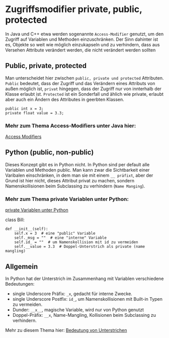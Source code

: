 # Zugriffsmodifier private, public, protected

In Java und C++ etwa werden sogenannte ``Access-Modifier`` genutzt,
um den Zugriff auf Variablen und Methoden einzuschränken.
Der Sinn dahinter ist es, Objekte so weit wie möglich
einzukapseln und zu verhindern, dass aus Versehen
Attribute verändert werden, die nicht verändert werden
sollten

## Public, private, protected 
Man unterscheidet hier zwischen ``public, private und protected`` Attributen.
``Public`` bedeutet, dass der Zugriff und das Verändern eines Attributs von außen möglich ist, ``privat`` hingegen, dass der Zugriff nur von innterhalb der Klasse erlaubt ist. ``Protected`` ist ein Sonderfall und ählich wie private, erlaubt aber auch ein Ändern des Attributes in geerbten Klassen.

    public int x = 3;
    private float value = 3.3;

### Mehr zum Thema Access-Modifiers unter Java hier: 
[Access Modifiers](https://www.programiz.com/java-programming/access-modifiers)

## Python (public, non-public)

Dieses Konzept gibt es in Python nicht. In Python sind per default
alle Variablen und Methoden public. Man kann zwar die Sichtbarkeit
einer Varibalen einschränken, in dem man sie mit einem ``__ präfixt``,
aber der Grund ist hier nicht, dieses Attribut privat zu machen, sondern
Namenskollisionen beim Subclassing zu verhindern (``Name Manging``). 

### Mehr zum Thema private Variablen unter Python:
[private Variablen unter Python](https://docs.python.org/3/tutorial/classes.html?highlight=private#private-variables)

class Bill:

    def __init__(self):
        self.x = 3  # eine "public" Variable
        self._msg = ""  # eine "interne" Variable
        self.id_ = ""  # um Namenskollision mit id zu vermeiden
        self.__value = 3.3  # Doppel-Unterstrich als private (name mangling)


## Allgemein
In Python hat der Unterstrich im Zusammenhang mit Variablen verschiedene Bedeutungen:
- single Underscore Präfix: ``_x``, gedacht für interne Zwecke.
- single Underscore Postfix: ``id_``, um Namenskollisionen mit Built-in Typen zu vermeiden.
- Dunder: ``__x__``, magische Variable, wird nur von Python genutzt
- Doppel-Präfix: ``__x``, Name-Mangling, Kollisionen beim Subclassing zu verhindern.

Mehr zu diesem Thema hier:
[Bedeutung von Unterstrichen](https://dbader.org/blog/meaning-of-underscores-in-python)
